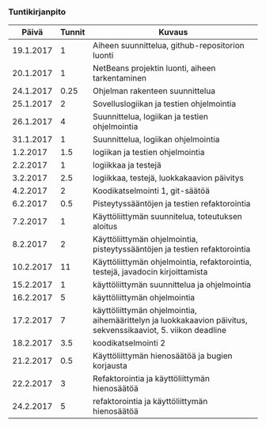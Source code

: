 ### Tuntikirjanpito
Päivä | Tunnit | Kuvaus
--------------- | ----- | ------
19.1.2017 | 1 | Aiheen suunnittelua, github-repositorion luonti
20.1.2017 | 1 | NetBeans projektin luonti, aiheen tarkentaminen
24.1.2017 | 0.25 | Ohjelman rakenteen suunnittelua
25.1.2017 | 2 | Sovelluslogiikan ja testien ohjelmointia
26.1.2017 | 4 | Suunnittelua, logiikan ja testien ohjelmointia
31.1.2017 | 1 | Suunnittelua, logiikan ohjelmointia
1.2.2017 | 1.5 | logiikan ja testien ohjelmointia
2.2.2017 | 1 | logiikkaa ja testejä
3.2.2017 | 2.5 | logiikkaa, testejä, luokkakaavion päivitys
4.2.2017 | 2 | Koodikatselmointi 1, git-säätöä
6.2.2017 | 0.5 | Pisteytyssääntöjen ja testien refaktorointia
7.2.2017 | 1 | Käyttöliittymän suunnitelua, toteutuksen aloitus
8.2.2017 | 2 | Käyttöliittymän ohjelmointia, pisteytyssääntöjen ja testien refaktorointia
10.2.2017 | 11 | Käyttöliittymän ohjelmointia, refaktorointia, testejä, javadocin kirjoittamista
15.2.2017 | 1 | käyttöliittymän suunnittelua ja ohjelmointia
16.2.2017 | 5 | käyttöliittymän ohjelmointia
17.2.2017 | 7 | käyttöliittymän ohjelmointia, aihemäärittelyn ja luokkakaavion päivitus, sekvenssikaaviot, 5. viikon deadline
18.2.2017 | 3.5 | koodikatselmointi 2
21.2.2017 | 0.5 | Käyttöliittymän hienosäätöä ja bugien korjausta
22.2.2017 | 3 | Refaktorointia ja käyttöliittymän hienosäätöä
24.2.2017 | 5 | refaktorointia ja käyttöliittymän hienosäätöä
